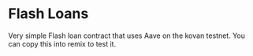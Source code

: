 # Flash Loans

Very simple Flash loan contract that uses Aave on the kovan testnet. You can copy this into remix to test it.


